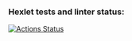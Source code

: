### Hexlet tests and linter status:
[![Actions Status](https://github.com/IvanObolenskii/frontend-project-46/actions/workflows/hexlet-check.yml/badge.svg)](https://github.com/IvanObolenskii/frontend-project-46/actions)